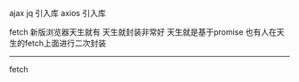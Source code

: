 ajax
    jq    引入库
    axios   引入库

fetch   新版浏览器天生就有  天生就封装非常好  天生就是基于promise
    也有人在天生的fetch上面进行二次封装  
    
-------------------------
fetch 






































